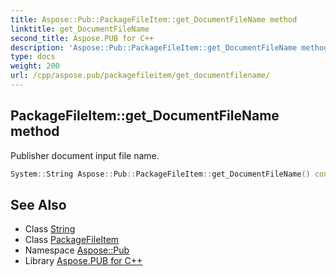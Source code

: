 ```yaml
---
title: Aspose::Pub::PackageFileItem::get_DocumentFileName method
linktitle: get_DocumentFileName
second_title: Aspose.PUB for C++
description: 'Aspose::Pub::PackageFileItem::get_DocumentFileName method. Publisher document input file name in C++.'
type: docs
weight: 200
url: /cpp/aspose.pub/packagefileitem/get_documentfilename/
---
```

## PackageFileItem::get_DocumentFileName method


Publisher document input file name.

```cpp
System::String Aspose::Pub::PackageFileItem::get_DocumentFileName() const
```

## See Also

* Class [String](../../../system/string/)
* Class [PackageFileItem](../)
* Namespace [Aspose::Pub](../../)
* Library [Aspose.PUB for C++](../../../)
